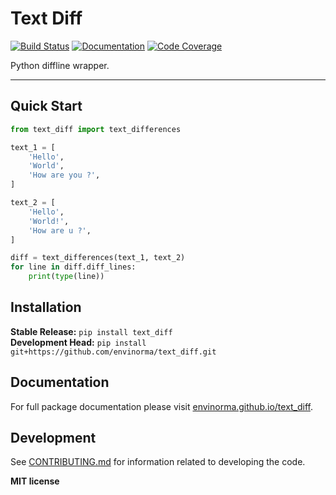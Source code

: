 # Text Diff

[![Build Status](https://github.com/envinorma/text_diff/workflows/Build%20Main/badge.svg)](https://github.com/envinorma/text_diff/actions)
[![Documentation](https://github.com/envinorma/text_diff/workflows/Documentation/badge.svg)](https://envinorma.github.io/text_diff/)
[![Code Coverage](https://codecov.io/gh/envinorma/text_diff/branch/main/graph/badge.svg)](https://codecov.io/gh/envinorma/text_diff)

Python diffline wrapper.

---

## Quick Start

```python
from text_diff import text_differences

text_1 = [
    'Hello',
    'World',
    'How are you ?',
]

text_2 = [
    'Hello',
    'World!',
    'How are u ?',
]

diff = text_differences(text_1, text_2)
for line in diff.diff_lines:
    print(type(line))
```

## Installation

**Stable Release:** `pip install text_diff`<br>
**Development Head:** `pip install git+https://github.com/envinorma/text_diff.git`

## Documentation

For full package documentation please visit [envinorma.github.io/text_diff](https://envinorma.github.io/text_diff).

## Development

See [CONTRIBUTING.md](CONTRIBUTING.md) for information related to developing the code.

**MIT license**
